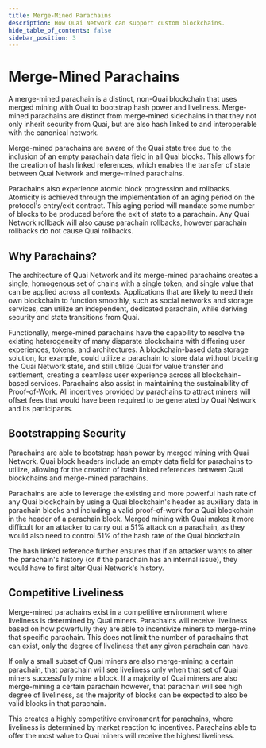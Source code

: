 ```yaml
---
title: Merge-Mined Parachains
description: How Quai Network can support custom blockchains.
hide_table_of_contents: false
sidebar_position: 3
---
```


# Merge-Mined Parachains

A merge-mined parachain is a distinct, non-Quai blockchain that uses merged mining with Quai to bootstrap hash power and liveliness. Merge-mined parachains are distinct from merge-mined sidechains in that they not only inherit security from Quai, but are also hash linked to and interoperable with the canonical network.

Merge-mined parachains are aware of the Quai state tree due to the inclusion of an empty parachain data field in all Quai blocks. This allows for the creation of hash linked references, which enables the transfer of state between Quai Network and merge-mined parachains.

Parachains also experience atomic block progression and rollbacks. Atomicity is achieved through the implementation of an aging period on the protocol's entry/exit contract. This aging period will mandate some number of blocks to be produced before the exit of state to a parachain. Any Quai Network rollback will also cause parachain rollbacks, however parachain rollbacks do not cause Quai rollbacks.

## Why Parachains?

The architecture of Quai Network and its merge-mined parachains creates a single, homogenous set of chains with a single token, and single value that can be applied across all contexts. Applications that are likely to need their own blockchain to function smoothly, such as social networks and storage services, can utilize an independent, dedicated parachain, while deriving security and state transitions from Quai.

Functionally, merge-mined parachains have the capability to resolve the existing heterogeneity of many disparate blockchains with differing user experiences, tokens, and architectures. A blockchain-based data storage solution, for example, could utilize a parachain to store data without bloating the Quai Network state, and still utilize Quai for value transfer and settlement, creating a seamless user experience across all blockchain-based services.
Parachains also assist in maintaining the sustainability of Proof-of-Work. All incentives provided by parachains to attract miners will offset fees that would have been required to be generated by Quai Network and its participants.

## Bootstrapping Security

Parachains are able to bootstrap hash power by merged mining with Quai Network. Quai block headers include an empty data field for parachains to utilize, allowing for the creation of hash linked references between Quai blockchains and merge-mined parachains.

Parachains are able to leverage the existing and more powerful hash rate of any Quai blockchain by using a Quai blockchain's header as auxiliary data in parachain blocks and including a valid proof-of-work for a Quai blockchain in the header of a parachain block. Merged mining with Quai makes it more difficult for an attacker to carry out a 51% attack on a parachain, as they would also need to control 51% of the hash rate of the Quai blockchain.

The hash linked reference further ensures that if an attacker wants to alter the parachain's history (or if the parachain has an internal issue), they would have to first alter Quai Network's history.

## Competitive Liveliness

Merge-mined parachains exist in a competitive environment where liveliness is determined by Quai miners. Parachains will receive liveliness based on how powerfully they are able to incentivize miners to merge-mine that specific parachain. This does not limit the number of parachains that can exist, only the degree of liveliness that any given parachain can have.

If only a small subset of Quai miners are also merge-mining a certain parachain, that parachain will see liveliness only when that set of Quai miners successfully mine a block. If a majority of Quai miners are also merge-mining a certain parachain however, that parachain will see high degree of liveliness, as the majority of blocks can be expected to also be valid blocks in that parachain.

This creates a highly competitive environment for parachains, where liveliness is determined by market reaction to incentives. Parachains able to offer the most value to Quai miners will receive the highest liveliness.
